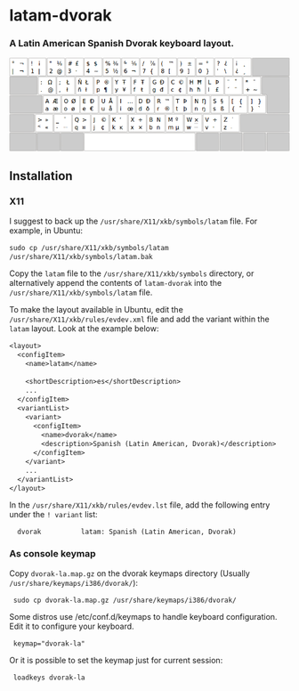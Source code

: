 # latam-dvorak
### A Latin American Spanish Dvorak keyboard layout.

![](latam-dvorak.png)

## Installation

### X11

I suggest to back up the `/usr/share/X11/xkb/symbols/latam` file. For example, in Ubuntu:

    sudo cp /usr/share/X11/xkb/symbols/latam /usr/share/X11/xkb/symbols/latam.bak

Copy the `latam` file to the `/usr/share/X11/xkb/symbols` directory, or alternatively append the contents of `latam-dvorak` into the `/usr/share/X11/xkb/symbols/latam` file.

To make the layout available in Ubuntu, edit the `/usr/share/X11/xkb/rules/evdev.xml` file and add the variant within the `latam` layout. Look at the example below:

    <layout>
      <configItem>
        <name>latam</name>
        
        <shortDescription>es</shortDescription>
        ...
      </configItem>
      <variantList>
        <variant>
          <configItem>
            <name>dvorak</name>
            <description>Spanish (Latin American, Dvorak)</description>
          </configItem>
        </variant>
        ...
      </variantList>
    </layout>

In the `/usr/share/X11/xkb/rules/evdev.lst` file, add the following entry under the `! variant` list:

      dvorak          latam: Spanish (Latin American, Dvorak)

### As console keymap

Copy `dvorak-la.map.gz` on the dvorak keymaps directory (Usually `/usr/share/keymaps/i386/dvorak/`):

     sudo cp dvorak-la.map.gz /usr/share/keymaps/i386/dvorak/

Some distros use /etc/conf.d/keymaps to handle keyboard configuration. Edit it to configure your keyboard. 

     keymap="dvorak-la"

Or it is possible to set the keymap just for current session:

     loadkeys dvorak-la
